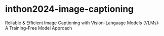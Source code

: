 # inthon2024-image-captioning
Reliable &amp; Efficient Image Captioning with Vision-Language Models (VLMs): A Training-Free Model Approach
